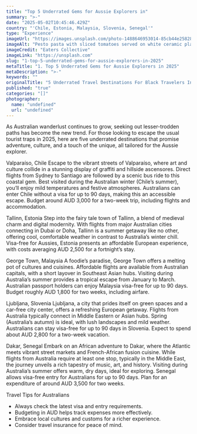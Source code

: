 ```yaml
---
title: "Top 5 Underrated Gems for Aussie Explorers in"
summary: ">-"
date: "2025-05-02T10:45:46.429Z"
country: "'Chile, Estonia, Malaysia, Slovenia, Senegal'"
type: "Experience"
imageUrl: "https://images.unsplash.com/photo-1488646953014-85cb44e25828?q=80&w=1935&auto=format&fit=crop&ixlib=rb-4.0.3&ixid=M3wxMjA3fDB8MHxwaG90by1wYWdlfHx8fGVufDB8fHx8fA%3D%3D"
imageAlt: "Pesto pasta with sliced tomatoes served on white ceramic plate"
imageCredit: "Eaters Collective"
imageLink: "https://unsplash.com"
slug: "1-top-5-underrated-gems-for-aussie-explorers-in-2025"
metaTitle: "1. Top 5 Underrated Gems for Aussie Explorers in 2025"
metaDescription: ">-"
keywords: ""
originalTitle: "5 Underrated Travel Destinations For Black Travelers In 2025 - Travel Noire"
published: "true"
categories: "[]"
photographer:
  name: "undefined"
  url: "undefined"
---
```





As Australian wanderlust continues to grow, seeking out lesser-trodden paths has become the new trend. For those looking to escape the usual tourist traps in 2025, here are five underrated destinations that promise adventure, culture, and a touch of the unique, all tailored for the Aussie explorer.

Valparaíso, Chile
Escape to the vibrant streets of Valparaíso, where art and culture collide in a stunning display of graffiti and hillside ascensores. Direct flights from Sydney to Santiago are followed by a scenic bus ride to this coastal gem. Best visited during the Australian winter (Chile’s summer), you’ll enjoy mild temperatures and festive atmospheres. Australians can enter Chile without a visa for up to 90 days, making this an accessible escape. Budget around AUD 3,000 for a two-week trip, including flights and accommodation.

Tallinn, Estonia
Step into the fairy tale town of Tallinn, a blend of medieval charm and digital modernity. With flights from major Australian cities connecting in Dubai or Doha, Tallinn is a summer getaway like no other, offering cool, comfortable weather in contrast to Australia’s winter chill. Visa-free for Aussies, Estonia presents an affordable European experience, with costs averaging AUD 2,500 for a fortnight’s stay.

George Town, Malaysia
A foodie’s paradise, George Town offers a melting pot of cultures and cuisines. Affordable flights are available from Australian capitals, with a short layover in Southeast Asian hubs. Visiting during Australia’s summer provides a tropical escape from January to March. Australian passport holders can enjoy Malaysia visa-free for up to 90 days. Budget roughly AUD 1,800 for two weeks, including airfare.

Ljubljana, Slovenia
Ljubljana, a city that prides itself on green spaces and a car-free city center, offers a refreshing European getaway. Flights from Australia typically connect in Middle Eastern or Asian hubs. Spring (Australia’s autumn) is ideal, with lush landscapes and mild weather. Australians can stay visa-free for up to 90 days in Slovenia. Expect to spend about AUD 2,800 for a two-week vacation.

Dakar, Senegal
Embark on an African adventure to Dakar, where the Atlantic meets vibrant street markets and French-African fusion cuisine. While flights from Australia require at least one stop, typically in the Middle East, the journey unveils a rich tapestry of music, art, and history. Visiting during Australia’s summer offers warm, dry days, ideal for exploring. Senegal allows visa-free entry for Australians for up to 90 days. Plan for an expenditure of around AUD 3,500 for two weeks.

Travel Tips for Australians
- Always check the latest visa and entry requirements.
- Budgeting in AUD helps track expenses more effectively.
- Embrace local cultures and customs for a richer experience.
- Consider travel insurance for peace of mind.
